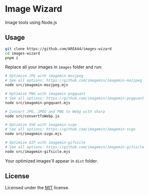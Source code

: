 # Image Wizard

Image tools using Node.js

## Usage

```bash
git clone https://github.com/AREA44/images-wizard
cd images-wizard
pnpm i
```

Replace all your images in `images` folder and run:

```bash
# Optimize JPG with imagemin-mozjpeg
# See all options: https://github.com/imagemin/imagemin-mozjpeg
node src/imagemin-mozjpeg.mjs

# Optimize PNG with imagemin-pngquant
# See all options: https://github.com/imagemin/imagemin-pngquant
node src/imagemin-pngquant.mjs

# Convert JPG, JPEG and PNG to Webp with sharp
node src/convertToWebp.js

# Optimize SVG with imagemin-svgo
# See all options: https://github.com/imagemin/imagemin-svgo
node src/imagemin-svgo.mjs

# Optimize GIF with imagemin-gifsicle
# See all options: https://github.com/imagemin/imagemin-gifsicle
node src/imagemin-gifsicle.mjs
```

Your optimized images'll appear in `dist` folder.

## License

Licensed under the [MIT](LICENSE) license.
